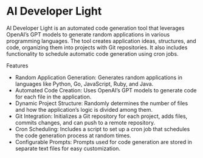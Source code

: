 # AI Developer Light

AI Developer Light is an automated code generation tool that leverages OpenAI’s GPT models to generate random applications in various programming languages. The tool creates application ideas, structures, and code, organizing them into projects with Git repositories. It also includes functionality to schedule automatic code generation using cron jobs.

Features

- Random Application Generation: Generates random applications in languages like Python, Go, JavaScript, Ruby, and Java.
- Automated Code Creation: Uses OpenAI’s GPT models to generate code for each file in the application.
- Dynamic Project Structure: Randomly determines the number of files and how the application’s logic is divided among them.
- Git Integration: Initializes a Git repository for each project, adds files, commits changes, and can push to a remote repository.
- Cron Scheduling: Includes a script to set up a cron job that schedules the code generation process at random times.
- Configurable Prompts: Prompts used for code generation are stored in separate text files for easy customization.